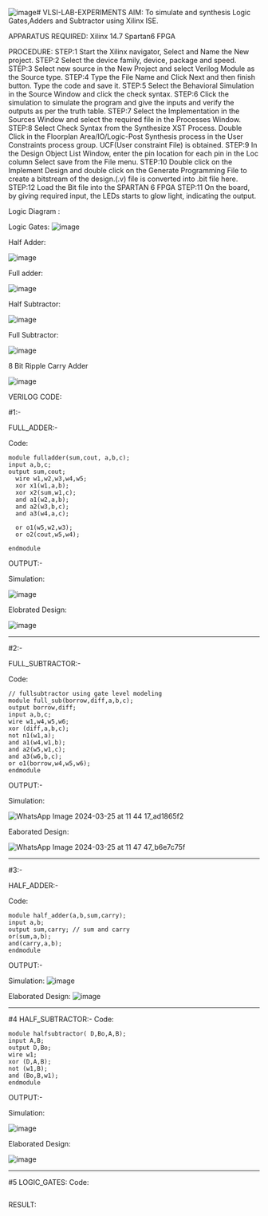 ![image](https://github.com/lycanthrope004/VLSI-LAB-EXP-1/assets/121667830/e451a92d-3774-4fa1-b353-4e64ba9454da)# VLSI-LAB-EXPERIMENTS
AIM: To simulate and synthesis Logic Gates,Adders and Subtractor using Xilinx ISE.

APPARATUS REQUIRED: Xilinx 14.7 Spartan6 FPGA

PROCEDURE: STEP:1 Start the Xilinx navigator, Select and Name the New project. STEP:2 Select the device family, device, package and speed. STEP:3 Select new source in the New Project and select Verilog Module as the Source type. STEP:4 Type the File Name and Click Next and then finish button. Type the code and save it. STEP:5 Select the Behavioral Simulation in the Source Window and click the check syntax. STEP:6 Click the simulation to simulate the program and give the inputs and verify the outputs as per the truth table. STEP:7 Select the Implementation in the Sources Window and select the required file in the Processes Window. STEP:8 Select Check Syntax from the Synthesize XST Process. Double Click in the Floorplan Area/IO/Logic-Post Synthesis process in the User Constraints process group. UCF(User constraint File) is obtained. STEP:9 In the Design Object List Window, enter the pin location for each pin in the Loc column Select save from the File menu. STEP:10 Double click on the Implement Design and double click on the Generate Programming File to create a bitstream of the design.(.v) file is converted into .bit file here. STEP:12 Load the Bit file into the SPARTAN 6 FPGA STEP:11 On the board, by giving required input, the LEDs starts to glow light, indicating the output.

Logic Diagram :

Logic Gates:
![image](https://github.com/navaneethans/VLSI-LAB-EXPERIMENTS/assets/6987778/ee17970c-3ac9-4603-881b-88e2825f41a4)


Half Adder:

![image](https://github.com/navaneethans/VLSI-LAB-EXPERIMENTS/assets/6987778/0e1ecb96-0c25-4556-832b-aeeedfdfe7b9)


Full adder:

![image](https://github.com/navaneethans/VLSI-LAB-EXPERIMENTS/assets/6987778/9bb3964c-438f-469d-a3de-c1cca6f323fb)


Half Subtractor:

![image](https://github.com/navaneethans/VLSI-LAB-EXPERIMENTS/assets/6987778/731470b7-eb4e-49f8-8bb7-2994052a7184)



Full Subtractor:

![image](https://github.com/navaneethans/VLSI-LAB-EXPERIMENTS/assets/6987778/d66f874b-c1f2-44b3-a035-7149b56430c1)



8 Bit Ripple Carry Adder

![image](https://github.com/navaneethans/VLSI-LAB-EXPERIMENTS/assets/6987778/7385a408-40a5-4203-8050-b72818622d79)



VERILOG CODE:

#1:-

FULL_ADDER:-

Code:
```
module fulladder(sum,cout, a,b,c);
input a,b,c;
output sum,cout;
  wire w1,w2,w3,w4,w5;
  xor x1(w1,a,b);
  xor x2(sum,w1,c);  
  and a1(w2,a,b);
  and a2(w3,b,c);
  and a3(w4,a,c);
  
  or o1(w5,w2,w3);
  or o2(cout,w5,w4);
    
endmodule
```

OUTPUT:-

Simulation:

![image](https://github.com/lycanthrope004/VLSI-LAB-EXP-1/assets/121667830/f1510986-0a02-4648-9216-80b1b76877b6)

Elobrated Design:

![image](https://github.com/lycanthrope004/VLSI-LAB-EXP-1/assets/121667830/c90832c7-bec0-406b-8397-de4c9490f40c)

----------------------------------------------------------------------------------------------------------------------------------------------------------------

#2:-

FULL_SUBTRACTOR:-

 Code:
```
// fullsubtractor using gate level modeling
module full_sub(borrow,diff,a,b,c);
output borrow,diff;
input a,b,c;
wire w1,w4,w5,w6;
xor (diff,a,b,c);
not n1(w1,a);
and a1(w4,w1,b);
and a2(w5,w1,c);
and a3(w6,b,c);
or o1(borrow,w4,w5,w6);
endmodule
```
OUTPUT:-

Simulation:

![WhatsApp Image 2024-03-25 at 11 44 17_ad1865f2](https://github.com/lycanthrope004/VLSI-LAB-EXP-1/assets/121667830/f9c63805-909a-4005-93a2-066e35224687)

Eaborated Design:

![WhatsApp Image 2024-03-25 at 11 47 47_b6e7c75f](https://github.com/lycanthrope004/VLSI-LAB-EXP-1/assets/121667830/72c0bbaf-c51a-43d4-a2b6-c55c73245459)

-------------------------------------------------------------------------------------------------------------------------------------------------------------------
#3:-

HALF_ADDER:-

Code:
```
module half_adder(a,b,sum,carry);
input a,b;
output sum,carry; // sum and carry
or(sum,a,b);
and(carry,a,b);
endmodule
```
OUTPUT:-

Simulation:
![image](https://github.com/lycanthrope004/VLSI-LAB-EXP-1/assets/121667830/bcea7491-2d17-48c0-bba6-13dee70dd116)

Elaborated Design:
![image](https://github.com/lycanthrope004/VLSI-LAB-EXP-1/assets/121667830/4d5911a8-3adb-4bb5-9df1-77511b778011)

------------------------------------------------------------------------------------------------------------------------------------------------------------------
#4
HALF_SUBTRACTOR:-
 Code:
 ```
module halfsubtractor( D,Bo,A,B);
input A,B;
output D,Bo;
wire w1;
xor (D,A,B);
not (w1,B);
and (Bo,B,w1);
endmodule

```

OUTPUT:-

Simulation:

![image](https://github.com/lycanthrope004/VLSI-LAB-EXP-1/assets/121667830/4f826bba-c803-46f4-aa12-51a6020a1d02)

Elaborated Design:

![image](https://github.com/lycanthrope004/VLSI-LAB-EXP-1/assets/121667830/1646f000-56dc-4944-80c5-dcd15e35ae08)

------------------------------------------------------------------------------------------------------------------------------------------------------------------
#5
LOGIC_GATES:
 Code:
 ```

```
RESULT:

